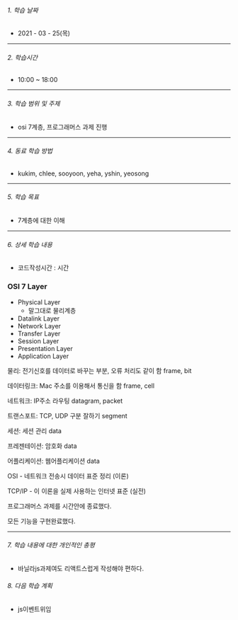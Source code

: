 

###### 1. 학습 날짜

- 2021 - 03 - 25(목)

---

###### 2. 학습시간

- 10:00 ~ 18:00

---

###### 3. 학습 범위 및 주제

- osi 7계층, 프로그래머스 과제 진행

---

###### 4. 동료 학습 방법 

- kukim, chlee, sooyoon, yeha, yshin, yeosong

---

###### 5. 학습 목표 

- 7계층에 대한 이해

---

###### 6. 상세 학습 내용

- 코드작성시간 :  시간

### OSI 7 Layer

- Physical Layer
  - 말그대로 물리계층
- Datalink Layer
- Network Layer
- Transfer Layer
- Session Layer
- Presentation Layer
- Application Layer

물리: 전기신호를 데이터로 바꾸는 부분, 오류 처리도 같이 함 frame, bit

데이터링크: Mac 주소를 이용해서 통신을 함 frame, cell

네트워크: IP주소 라우팅 datagram, packet

트랜스포트: TCP, UDP 구분 잘하기 segment

세션: 세션 관리 data

프레젠테이션: 암호화 data

어플리케이션: 웹어플리케이션 data

OSI - 네트워크 전송시 데이터 표준 정리 (이론)

TCP/IP - 이 이론을 실제 사용하는 인터넷 표준 (실전)



프로그래머스 과제를 시간안에 종료했다.

모든 기능을 구현완료했다.

---

###### 7. 학습 내용에 대한 개인적인 총평

- 바닐라js과제여도 리액트스럽게 작성해야 편하다.

###### 8. 다음 학습 계획

- js이벤트위임